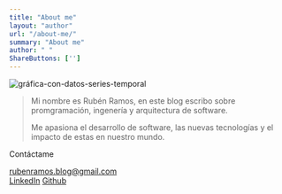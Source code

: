 ```yaml
---
title: "About me"
layout: "author"
url: "/about-me/"
summary: "About me"
author: " "
ShareButtons: ['']
---
```


![gráfica-con-datos-series-temporal](https://rubenramosdev.github.io/blog/images/about-me.png)


> Mi nombre es Rubén Ramos, en este blog escribo sobre promgramación, ingenería y arquitectura de software.
> 
> Me apasiona el desarrollo de software, las nuevas tecnologías y el impacto de estas en nuestro mundo.


Contáctame

rubenramos.blog@gmail.com  
[LinkedIn](https://www.linkedin.com/in/ruben-ramos-dev)
[Github](https://github.com/rubenramosDev/)
 